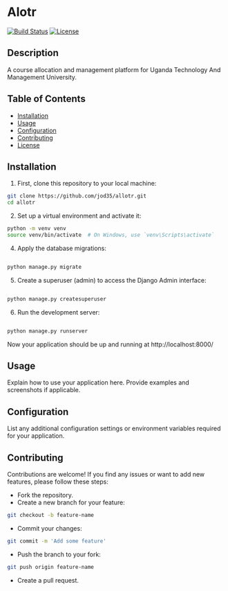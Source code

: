 # Alotr


[![Build Status](https://travis-ci.org/your-username/your-app-name.svg?branch=master)](https://travis-ci.org/your-username/your-app-name)
[![License](https://img.shields.io/badge/license-MIT-blue.svg)](LICENSE)

## Description

A course allocation and management platform for Uganda Technology And Management University.

## Table of Contents

- [Installation](##installation)
- [Usage](#usage)
- [Configuration](#configuration)
- [Contributing](#contributing)
- [License](#license)

## Installation

1. First, clone this repository to your local machine:

```bash
git clone https://github.com/jod35/allotr.git
cd allotr
```


2. Set up a virtual environment and activate it:
```bash
python -m venv venv
source venv/bin/activate  # On Windows, use `venv\Scripts\activate`
```

4. Apply the database migrations:
```bash

python manage.py migrate
```

5. Create a superuser (admin) to access the Django Admin interface:
```bash

python manage.py createsuperuser
```

6. Run the development server:
```bash

python manage.py runserver
```

Now your application should be up and running at http://localhost:8000/

## Usage
Explain how to use your application here. Provide examples and screenshots if applicable.

## Configuration
List any additional configuration settings or environment variables required for your application.

## Contributing
Contributions are welcome! If you find any issues or want to add new features, please follow these steps:

- Fork the repository.
- Create a new branch for your feature: 
```bash 
git checkout -b feature-name
```
- Commit your changes: 
```bash 
git commit -m 'Add some feature'
```
- Push the branch to your fork: 
```bash 
git push origin feature-name
```
- Create a pull request.